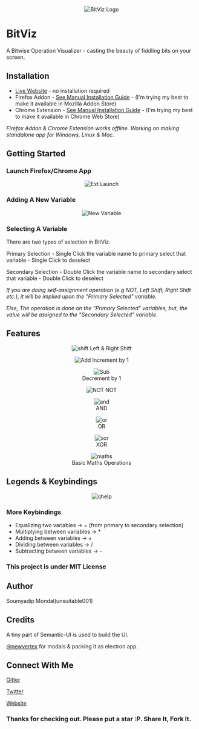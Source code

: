 <p align="center">
<img src="icon.png" alt="BitViz Logo">
</p>

# BitViz
A Bitwise Operation Visualizer - casting the beauty of fiddling bits on your screen.

## Installation
* [Live Website](https://unsuitable001.github.io/BitViz) - no installation required
* Firefox Addon - [See Manual Installation Guide](https://extensionworkshop.com/documentation/develop/temporary-installation-in-firefox/) - (I'm trying my best to make it available in Mozilla Addon Store)
* Chrome Extension - [See Manual Installation Guide](https://webkul.com/blog/how-to-install-the-unpacked-extension-in-chrome/) - (I'm trying my best to make it available in Chrome Web Store)

*Firefox Addon & Chrome Extension works offline. Working on making standalone app for Windows, Linux & Mac.*

## Getting Started

### Launch Firefox/Chrome App

<p align="center">
<img src="screenshots/webext.gif" alt="Ext Launch">
</p>

### Adding A New Variable

<p align="center">
<img src="screenshots/newvar.gif" alt="New Variable">
</p>

### Selecting A Variable

There are two types of selection in BitViz.

Primary Selection - Single Click the variable name to primary select that variable - Single Click to deselect

Secondary Selection - Double Click the variable name to secondary select that variable - Double Click to deselect

*If you are doing self-assignment operation (e.g NOT, Left Shift, Right Shift etc.), it will be implied upon the "Primary Selected" variable.*

*Else, The operation is done on the "Primary Selected" variables, but, the value will be assigned to the "Secondary Selected" variable.*

## Features

<p align="center">
<img src="screenshots/shift.gif" alt="shift">
 Left & Right Shift
</p>

<p align="center">
<img src="screenshots/add.gif" alt="Add">
Increment by 1
</p>


<p align="center">
<img src="screenshots/sub.gif" alt="Sub">
<br>Decrement by 1
</p>


<p align="center">
<img src="screenshots/not.gif" alt="NOT">
 NOT
</p>

<p align="center">
<img src="screenshots/and.gif" alt="and"><br>AND
</p>

<p align="center">
<img src="screenshots/or.gif" alt="or"><br>OR
</p>

<p align="center">
<img src="screenshots/xor.gif" alt="xor"><br>XOR
</p>

<p align="center">
<img src="screenshots/maths.gif" alt="maths"><br>Basic Maths Operations
</p>

## Legends & Keybindings

<p align="center">
<img src="qhelp.jpg" alt="qhelp">
</p>

### More Keybindings

* Equalizing two variables ->     = (from primary to secondary selection)
* Multiplying between variables ->    *
* Adding between variables ->     +
* Dividing between variables ->     /
* Subtracting between variables ->    -

### This project is under MIT License

## Author

Soumyadip Mondal(unsuitable001)

## Credits

A tiny part of Semantic-UI is used to build the UI.

[@newvertex](https://github.com/newvertex) for modals & packing it as electron app.

## Connect With Me

[Gitter](https://gitter.im/unsuitable001)

[Twitter](https://twitter.com/unsuitable001)

[Website](https://unsuitable001.github.io)

### Thanks for checking out. Please put a star :P. Share It, Fork It.
